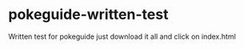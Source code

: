 # pokeguide-written-test
 Written test for pokeguide
just download it all and click on index.html <br>
